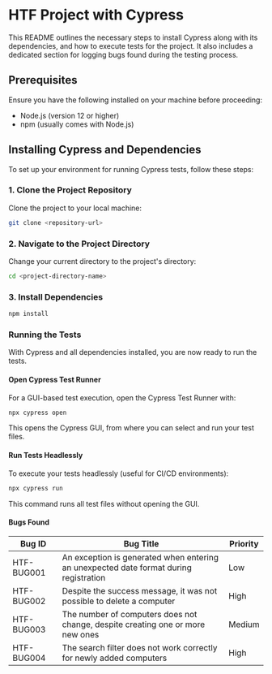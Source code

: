 # HTF Project with Cypress

This README outlines the necessary steps to install Cypress along with its dependencies, and how to execute tests for the project. It also includes a dedicated section for logging bugs found during the testing process.

## Prerequisites

Ensure you have the following installed on your machine before proceeding:
- Node.js (version 12 or higher)
- npm (usually comes with Node.js)

## Installing Cypress and Dependencies

To set up your environment for running Cypress tests, follow these steps:

### 1. Clone the Project Repository

Clone the project to your local machine:

```bash
git clone <repository-url>
```

### 2. Navigate to the Project Directory
Change your current directory to the project's directory:
```bash
cd <project-directory-name>
```

### 3. Install Dependencies
```bash
npm install
```

### Running the Tests
With Cypress and all dependencies installed, you are now ready to run the tests.

#### Open Cypress Test Runner
For a GUI-based test execution, open the Cypress Test Runner with:

```bash
npx cypress open
```
This opens the Cypress GUI, from where you can select and run your test files.

#### Run Tests Headlessly
To execute your tests headlessly (useful for CI/CD environments):
```bash
npx cypress run
```
This command runs all test files without opening the GUI.

#### Bugs Found
| Bug ID | Bug Title                                                              | Priority |
|--------|------------------------------------------------------------------------|----------|
| HTF-BUG001 | An exception is generated when entering an unexpected date format during registration | Low      |
| HTF-BUG002 | Despite the success message, it was not possible to delete a computer | High     |
| HTF-BUG003 | The number of computers does not change, despite creating one or more new ones | Medium   |
| HTF-BUG004 | The search filter does not work correctly for newly added computers    | High     |



